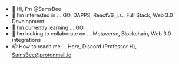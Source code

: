 - 👋 Hi, I’m @SamsBee
- 👀 I’m interested in ... GO, DAPPS, ReactV6, j.s., Full Stack, Web 3.0 Development
- 🌱 I’m currently learning ... GO
- 💞️ I’m looking to collaborate on ... Metaverse, Blockchain, Web 3.0 integrations
- 📫 How to reach me ... Here, Discord (Professor H), SamsBee@protonmail.io

<!---
SamsBee/SamsBee is a ✨ special ✨ repository because its `README.md` (this file) appears on your GitHub profile.
You can click the Preview link to take a look at your changes.
--->
